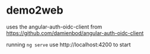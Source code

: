 # demo2web

uses the angular-auth-oidc-client from https://github.com/damienbod/angular-auth-oidc-client

running `ng serve`
use http://localhost:4200 to start
